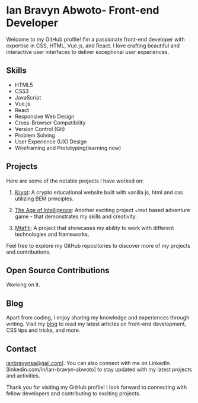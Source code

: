 # Ian Bravyn Abwoto- Front-end Developer

Welcome to my GitHub profile! I'm a passionate front-end developer with expertise in CSS, HTML, Vue.js, and React. I love crafting beautiful and interactive user interfaces to deliver exceptional user experiences. 

## Skills

- HTML5
- CSS3
- JavaScript
- Vue.js
- React
- Responsive Web Design
- Cross-Browser Compatibility
- Version Control (Git)
- Problem Solving
- User Experience (UX) Design
- Wireframing and Prototyping(learning now)

## Projects

Here are some of the notable projects I have worked on:

1. [Krypt](https://github.com/Bravyn/krypt):  A crypto educational website built with vanilla js, html and css utilizing BEM principles.

2. [The Age of Intelligence](https://github.com/Bravyn/The-Age-of-Intelligence): Another exciting project =text based adventure game -  that demonstrates my skills and creativity.

3. [Mtafiti](https://github.com/Bravyn/Mtafiti/tree/main/mtafiti): A project that showcases my ability to work with different technologies and frameworks.

Feel free to explore my GitHub repositories to discover more of my projects and contributions.

## Open Source Contributions

Working on it.

## Blog

Apart from coding, I enjoy sharing my knowledge and experiences through writing. Visit my [blog](ianbravyn.hashnode.dev) to read my latest articles on front-end development, CSS tips and tricks, and more.

## Contact
ianbravynsa@gail.com]. You can also connect with me on LinkedIn [linkedin.com/in/ian-bravyn-abwoto] to stay updated with my latest projects and activities.

Thank you for visiting my GitHub profile! I look forward to connecting with fellow developers and contributing to exciting projects.
